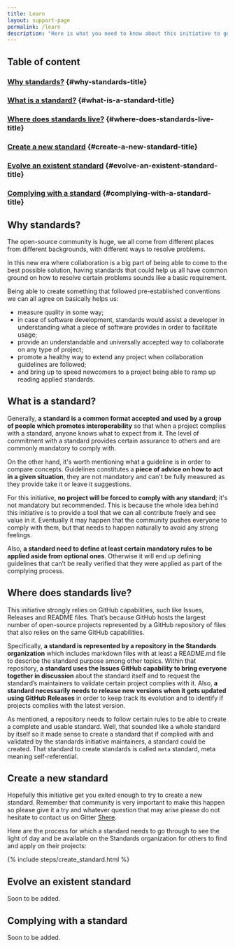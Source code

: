 ```yaml
---
title: Learn
layout: support-page
permalink: /learn
description: "Here is what you need to know about this initiative to get you started. This initiative <b>relies on the community</b>, we couldn't do it without you pitching in to write down and apply a common way to work within your team and with other teams."
---
```

## Table of content

### [Why standards?](learn#why-standards) {#why-standards-title}

### [What is a standard?](learn#what-is-a-standard) {#what-is-a-standard-title}

### [Where does standards live?](learn#where-does-standards-live) {#where-does-standards-live-title}

### [Create a new standard](learn#create-a-new-standard) {#create-a-new-standard-title}

### [Evolve an existent standard](learn#evolve-an-existent-standard) {#evolve-an-existent-standard-title}

### [Complying with a standard](learn#complying-with-a-standard) {#complying-with-a-standard-title}

## Why standards?
The open-source community is huge, we all come from different places from different backgrounds, with different ways to resolve problems.

In this new era where collaboration is a big part of being able to come to the best possible solution, having standards that could help us all have common ground on how to resolve certain problems sounds like a basic requirement.

Being able to create something that followed pre-established conventions we can all agree on basically helps us:

* measure quality in some way;
* in case of software development, standards would assist a developer in understanding what a piece of software provides in order to facilitate usage;
* provide an understandable and universally accepted way to collaborate on any type of project;
* promote a healthy way to extend any project when collaboration guidelines are followed;
* and bring up to speed newcomers to a project being able to ramp up reading applied standards.

## What is a standard?
Generally, **a standard is a common format accepted and used by a group of people which promotes interoperability** so that when a project complies with a standard, anyone knows what to expect from it. The level of commitment with a standard provides certain assurance to others and are commonly mandatory to comply with.

On the other hand, it's worth mentioning what a guideline is in order to compare concepts. Guidelines constitutes a **piece of advice on how to act in a given situation**, they are not mandatory and can't be fully measured as they provide take it or leave it suggestions.

For this initiative, **no project will be forced to comply with any standard**; it's not mandatory but recommended. This is because the whole idea behind this initiative is to provide a tool that we can all contribute freely and see value in it. Eventually it may happen that the community pushes everyone to comply with them, but that needs to happen naturally to avoid any strong feelings.

Also, **a standard need to define at least certain mandatory rules to be applied aside from optional ones**. Otherwise it will end up defining guidelines that can’t be really verified that they were applied as part of the complying process.

## Where does standards live?
This initiative strongly relies on GitHub capabilities, such like Issues, Releases and README files. That’s because GitHub hosts the largest number of open-source projects represented by a GitHub repository of files that also relies on the same GitHub capabilities. 

Specifically, **a standard is represented by a repository in the Standards organization** which includes markdown files with at least a README.md file to describe the standard purpose among other topics. Within that repository, **a standard uses the Issues GitHub capability to bring everyone together in discussion** about the standard itself and to request the standard’s maintainers to validate certain project complies with it. Also, **a standard necessarily needs to release new versions when it gets updated using GitHub Releases** in order to keep track its evolution and to identify if projects complies with the latest version.

As mentioned, a repository needs to follow certain rules to be able to create a complete and usable standard. Well, that sounded like a whole standard by itself so it made sense to create a standard that if complied with and validated by the standards initiative maintainers, a standard could be created. That standard to create standards is called `meta` standard, meta meaning self-referential.

## Create a new standard
Hopefully this initiative get you exited enough to try to create a new standard. Remember that community is very important to make this happen so please give it a try and whatever question that may arise please do not hesitate to contact us on Gitter [Shere](https://gitter.im/standards/Lobby).

Here are the process for which a standard needs to go through to see the light of day and be available on the Standards organization for others to find and apply on their projects:

{% include steps/create_standard.html %}

## Evolve an existent standard
Soon to be added.

## Complying with a standard
Soon to be added.

